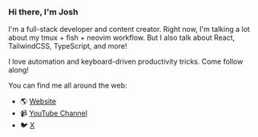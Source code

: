 ### Hi there, I'm Josh

I'm a full-stack developer and content creator. Right now, I'm talking a lot about my tmux + fish + neovim workflow. But I also talk about React, TailwindCSS, TypeScript, and more!

I love automation and keyboard-driven productivity tricks. Come follow along!

You can find me all around the web:
- 🌎 [Website](https://www.joshmedeski.com)
- 📹 [YouTube Channel](https://www.youtube.com/@JoshMedeski)
- 🐦 [X](https://x.com/joshmedeski)
